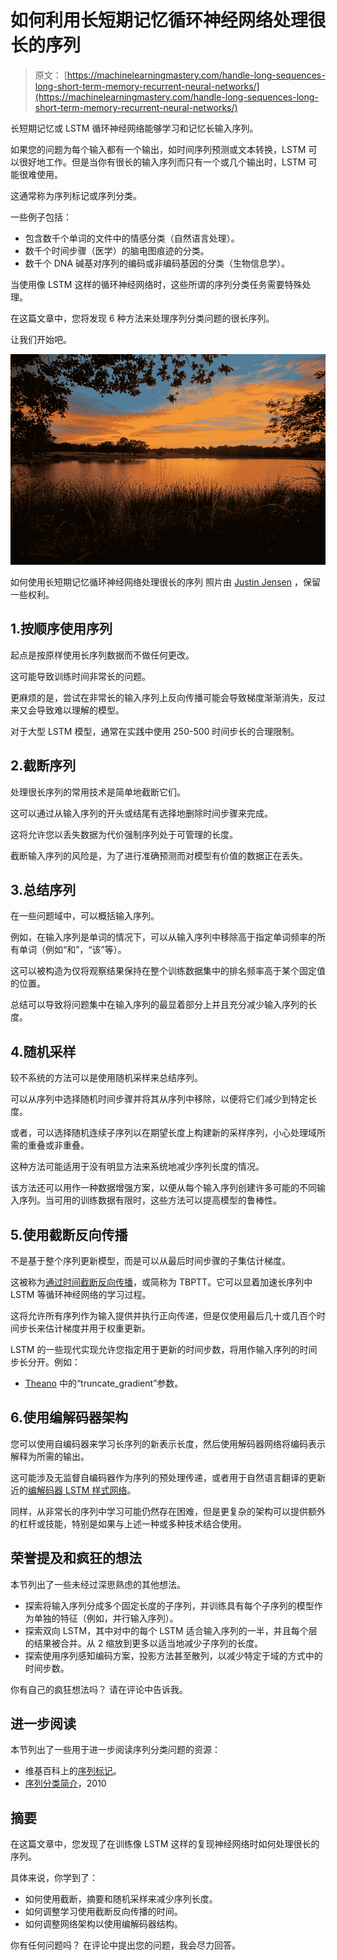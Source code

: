 # 如何利用长短期记忆循环神经网络处理很长的序列

> 原文： [https://machinelearningmastery.com/handle-long-sequences-long-short-term-memory-recurrent-neural-networks/](https://machinelearningmastery.com/handle-long-sequences-long-short-term-memory-recurrent-neural-networks/)

长短期记忆或 LSTM 循环神经网络能够学习和记忆长输入序列。

如果您的问题为每个输入都有一个输出，如时间序列预测或文本转换，LSTM 可以很好地工作。但是当你有很长的输入序列而只有一个或几个输出时，LSTM 可能很难使用。

这通常称为序列标记或序列分类。

一些例子包括：

*   包含数千个单词的文件中的情感分类（自然语言处理）。
*   数千个时间步骤（医学）的脑电图痕迹的分类。
*   数千个 DNA 碱基对序列的编码或非编码基因的分类（生物信息学）。

当使用像 LSTM 这样的循环神经网络时，这些所谓的序列分类任务需要特殊处理。

在这篇文章中，您将发现 6 种方法来处理序列分类问题的很长序列。

让我们开始吧。

![How to Handle Very Long Sequences with Long Short-Term Memory Recurrent Neural Networks](img/6aab78f734f460fd40c6f74d9ee5c3a4.jpg)

如何使用长短期记忆循环神经网络处理很长的序列
照片由 [Justin Jensen](https://www.flickr.com/photos/justinjensen/8883963633/) ，保留一些权利。

## 1.按顺序使用序列

起点是按原样使用长序列数据而不做任何更改。

这可能导致训练时间非常长的问题。

更麻烦的是，尝试在非常长的输入序列上反向传播可能会导致梯度渐渐消失，反过来又会导致难以理解的模型。

对于大型 LSTM 模型，通常在实践中使用 250-500 时间步长的合理限制。

## 2.截断序列

处理很长序列的常用技术是简单地截断它们。

这可以通过从输入序列的开头或结尾有选择地删除时间步骤来完成。

这将允许您以丢失数据为代价强制序列处于可管理的长度。

截断输入序列的风险是，为了进行准确预测而对模型有价值的数据正在丢失。

## 3.总结序列

在一些问题域中，可以概括输入序列。

例如，在输入序列是单词的情况下，可以从输入序列中移除高于指定单词频率的所有单词（例如“和”，“该”等）。

这可以被构造为仅将观察结果保持在整个训练数据集中的排名频率高于某个固定值的位置。

总结可以导致将问题集中在输入序列的最显着部分上并且充分减少输入序列的长度。

## 4.随机采样

较不系统的方法可以是使用随机采样来总结序列。

可以从序列中选择随机时间步骤并将其从序列中移除，以便将它们减少到特定长度。

或者，可以选择随机连续子序列以在期望长度上构建新的采样序列，小心处理域所需的重叠或非重叠。

这种方法可能适用于没有明显方法来系统地减少序列长度的情况。

该方法还可以用作一种数据增强方案，以便从每个输入序列创建许多可能的不同输入序列。当可用的训练数据有限时，这些方法可以提高模型的鲁棒性。

## 5.使用截断反向传播

不是基于整个序列更新模型，而是可以从最后时间步骤的子集估计梯度。

这被称为[通过时间截断反向传播](http://machinelearningmastery.com/gentle-introduction-backpropagation-time/)，或简称为 TBPTT。它可以显着加速长序列中 LSTM 等循环神经网络的学习过程。

这将允许所有序列作为输入提供并执行正向传递，但是仅使用最后几十或几百个时间步长来估计梯度并用于权重更新。

LSTM 的一些现代实现允许您指定用于更新的时间步数，将用作输入序列的时间步长分开。例如：

*   [Theano](http://deeplearning.net/software/theano/library/scan.html) 中的“truncate_gradient”参数。

## 6.使用编解码器架构

您可以使用自编码器来学习长序列的新表示长度，然后使用解码器网络将编码表示解释为所需的输出。

这可能涉及无监督自编码器作为序列的预处理传递，或者用于自然语言翻译的更新近的[编解码器 LSTM 样式网络](http://machinelearningmastery.com/learn-add-numbers-seq2seq-recurrent-neural-networks/)。

同样，从非常长的序列中学习可能仍然存在困难，但是更复杂的架构可以提供额外的杠杆或技能，特别是如果与上述一种或多种技术结合使用。

## 荣誉提及和疯狂的想法

本节列出了一些未经过深思熟虑的其他想法。

*   探索将输入序列分成多个固定长度的子序列，并训练具有每个子序列的模型作为单独的特征（例如，并行输入序列）。
*   探索双向 LSTM，其中对中的每个 LSTM 适合输入序列的一半，并且每个层的结果被合并。从 2 缩放到更多以适当地减少子序列的长度。
*   探索使用序列感知编码方案，投影方法甚至散列，以减少特定于域的方式中的时间步数。

你有自己的疯狂想法吗？
请在评论中告诉我。

## 进一步阅读

本节列出了一些用于进一步阅读序列分类问题的资源：

*   维基百科上的[序列标记](https://en.wikipedia.org/wiki/Sequence_labeling)。
*   [序列分类简介](http://dl.acm.org/citation.cfm?id=1882478)，2010

## 摘要

在这篇文章中，您发现了在训练像 LSTM 这样的复现神经网络时如何处理很长的序列。

具体来说，你学到了：

*   如何使用截断，摘要和随机采样来减少序列长度。
*   如何调整学习使用截断反向传播的时间。
*   如何调整网络架构以使用编解码器结构。

你有任何问题吗？
在评论中提出您的问题，我会尽力回答。